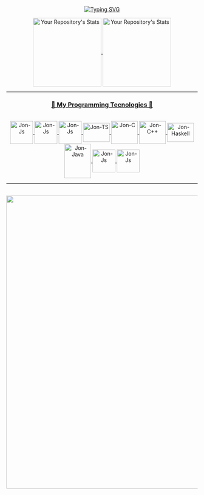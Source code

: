 
<p align="center">
  <a href="https://git.io/typing-svg"><img src="https://readme-typing-svg.demolab.com?font=Fira+Code&pause=1000&color=4E51B6&center=true&vCenter=true&width=435&lines=Welcome,+internet+adventurer!;Hello%2C+my+name+is+Jo%C3%A3o+Victor.;I'm+a+Computer+Science+student." alt="Typing SVG" /></a>
</p> 



 <div style="margin-top: 10px" align="center">
  <a href="https://github.com/The-Jonas">
   <img height="180em" align="center" alt="Your Repository's Stats" src="https://github-readme-stats.vercel.app/api?username=The-Jonas&theme=nightowl&show_icons=true&hide_border=false&count_private=true" />
   <img height="180em" align="center" alt="Your Repository's Stats" src="https://github-readme-stats.vercel.app/api/top-langs/?username=The-Jonas&theme=nightowl&show_icons=true&hide_border=false&layout=compact" />
</div>

---

<h3 align="center">🔹 My Programming Tecnologies 🔹</h3>

<div style="display: inline_block" align="center"><br>
  <img align="center" alt="Jon-Js" height="60" width="60" src="https://user-images.githubusercontent.com/74038190/212257468-1e9a91f1-b626-4baa-b15d-5c385dfa7ed2.gif">
  <img align="center" alt="Jon-Js" height="60" width="60" src="https://user-images.githubusercontent.com/74038190/212257472-08e52665-c503-4bd9-aa20-f5a4dae769b5.gif">
  <img align="center" alt="Jon-Js" height="60" width="60" src="https://user-images.githubusercontent.com/74038190/212257454-16e3712e-945a-4ca2-b238-408ad0bf87e6.gif">
  <img align="center" alt="Jon-TS" height="50" width="70" src="https://cdn.jsdelivr.net/gh/devicons/devicon@latest/icons/typescript/typescript-original.svg" />
  <img align="center" alt="Jon-C" height="60" width="70" src="https://cdn.jsdelivr.net/gh/devicons/devicon@latest/icons/c/c-original.svg" />
  <img align="center" alt="Jon-C++" height="60" width="70" src="https://cdn.jsdelivr.net/gh/devicons/devicon@latest/icons/cplusplus/cplusplus-original.svg" />
  <img align="center" alt="Jon-Haskell" height="50" width="70" src="https://cdn.jsdelivr.net/gh/devicons/devicon@latest/icons/haskell/haskell-original.svg" />
  <img align="center" alt="Jon-Java" height="90" width="70" src="https://cdn.jsdelivr.net/gh/devicons/devicon@latest/icons/java/java-original-wordmark.svg" />
  <img align="center" alt="Jon-Js" height="60" width="60" src="https://github.com/Anmol-Baranwal/Cool-GIFs-For-GitHub/assets/74038190/29fd6286-4e7b-4d6c-818f-c4765d5e39a9">
  <img align="center" alt="Jon-Js" height="60" width="60" src="https://github.com/Anmol-Baranwal/Cool-GIFs-For-GitHub/assets/74038190/67f477ed-6624-42da-99f0-1a7b1a16eecb">

</div>

---

<div style="margin-top: 10px"></div>
<br>

<div align="center">
  <img src="https://user-images.githubusercontent.com/74038190/225813708-98b745f2-7d22-48cf-9150-083f1b00d6c9.gif" width="770">
</div>
